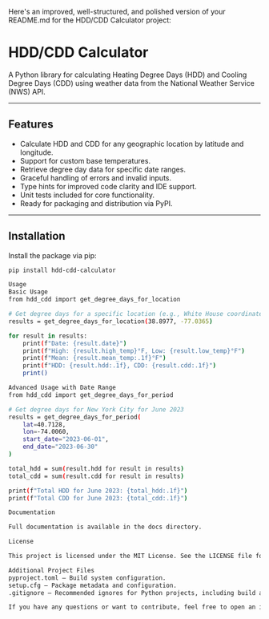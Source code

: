 Here's an improved, well-structured, and polished version of your README.md for the HDD/CDD Calculator project:

# HDD/CDD Calculator

A Python library for calculating Heating Degree Days (HDD) and Cooling Degree Days (CDD) using weather data from the National Weather Service (NWS) API.

---

## Features

- Calculate HDD and CDD for any geographic location by latitude and longitude.
- Support for custom base temperatures.
- Retrieve degree day data for specific date ranges.
- Graceful handling of errors and invalid inputs.
- Type hints for improved code clarity and IDE support.
- Unit tests included for core functionality.
- Ready for packaging and distribution via PyPI.

---

## Installation

Install the package via pip:

```bash
pip install hdd-cdd-calculator

Usage
Basic Usage
from hdd_cdd import get_degree_days_for_location

# Get degree days for a specific location (e.g., White House coordinates)
results = get_degree_days_for_location(38.8977, -77.0365)

for result in results:
    print(f"Date: {result.date}")
    print(f"High: {result.high_temp}°F, Low: {result.low_temp}°F")
    print(f"Mean: {result.mean_temp:.1f}°F")
    print(f"HDD: {result.hdd:.1f}, CDD: {result.cdd:.1f}")
    print()

Advanced Usage with Date Range
from hdd_cdd import get_degree_days_for_period

# Get degree days for New York City for June 2023
results = get_degree_days_for_period(
    lat=40.7128,
    lon=-74.0060,
    start_date="2023-06-01",
    end_date="2023-06-30"
)

total_hdd = sum(result.hdd for result in results)
total_cdd = sum(result.cdd for result in results)

print(f"Total HDD for June 2023: {total_hdd:.1f}")
print(f"Total CDD for June 2023: {total_cdd:.1f}")

Documentation

Full documentation is available in the docs directory.

License

This project is licensed under the MIT License. See the LICENSE file for details.

Additional Project Files
pyproject.toml — Build system configuration.
setup.cfg — Package metadata and configuration.
.gitignore — Recommended ignores for Python projects, including build artifacts, virtual environments, and IDE files.

If you have any questions or want to contribute, feel free to open an issue or submit a pull request!


